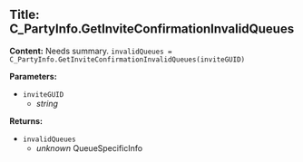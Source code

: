 ## Title: C_PartyInfo.GetInviteConfirmationInvalidQueues

**Content:**
Needs summary.
`invalidQueues = C_PartyInfo.GetInviteConfirmationInvalidQueues(inviteGUID)`

**Parameters:**
- `inviteGUID`
  - *string*

**Returns:**
- `invalidQueues`
  - *unknown* QueueSpecificInfo